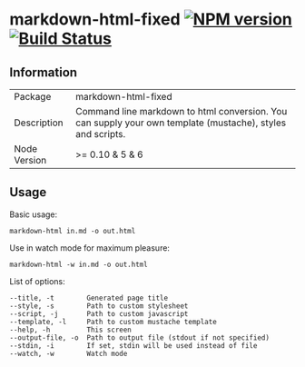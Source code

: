 # markdown-html-fixed [![NPM version](https://badge.fury.io/js/markdown-html-fixed.svg)](http://badge.fury.io/js/markdown-html-fixed)[![Build Status](https://travis-ci.org/Belphemur/markdown-html.svg?branch=master)](https://travis-ci.org/Belphemur/markdown-html)

## Information

<table>
<tr> 
<td>Package</td><td>markdown-html-fixed</td>
</tr>
<tr>
<td>Description</td>
<td>Command line markdown to html conversion. You can supply your own template (mustache), styles and scripts.</td>
</tr>
<tr>
<td>Node Version</td>
<td>>= 0.10 & 5 & 6 </td>
</tr>
</table>

## Usage

Basic usage: 
    
    markdown-html in.md -o out.html


Use in watch mode for maximum pleasure:

    markdown-html -w in.md -o out.html


List of options:

    --title, -t        Generated page title
    --style, -s        Path to custom stylesheet
    --script, -j       Path to custom javascript                    
    --template, -l     Path to custom mustache template
    --help, -h         This screen
    --output-file, -o  Path to output file (stdout if not specified)
    --stdin, -i        If set, stdin will be used instead of file
    --watch, -w        Watch mode
